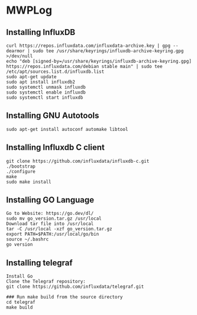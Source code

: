 # MWPLog
## Installing InfluxDB
    curl https://repos.influxdata.com/influxdata-archive.key | gpg --dearmor | sudo tee /usr/share/keyrings/influxdb-archive-keyring.gpg >/dev/null
    echo "deb [signed-by=/usr/share/keyrings/influxdb-archive-keyring.gpg] https://repos.influxdata.com/debian stable main" | sudo tee /etc/apt/sources.list.d/influxdb.list
    sudo apt-get update
    sudo apt install influxdb2
    sudo systemctl unmask influxdb
    sudo systemctl enable influxdb
    sudo systemctl start influxdb

## Installing GNU Autotools
    sudo apt-get install autoconf automake libtool

## Installing Influxdb C client
    git clone https://github.com/influxdata/influxdb-c.git
    ./bootstrap
    ./configure
    make
    sudo make install

## Installing GO Language
    Go to Website: https://go.dev/dl/
    sudo mv go_version.tar.gz /usr/local
    Download tar file into /usr/local
    tar -C /usr/local -xzf go_version.tar.gz
    export PATH=$PATH:/usr/local/go/bin
    source ~/.bashrc
    go version

## Installing telegraf
    Install Go
    Clone the Telegraf repository:
    git clone https://github.com/influxdata/telegraf.git

    ### Run make build from the source directory
    cd telegraf
    make build

